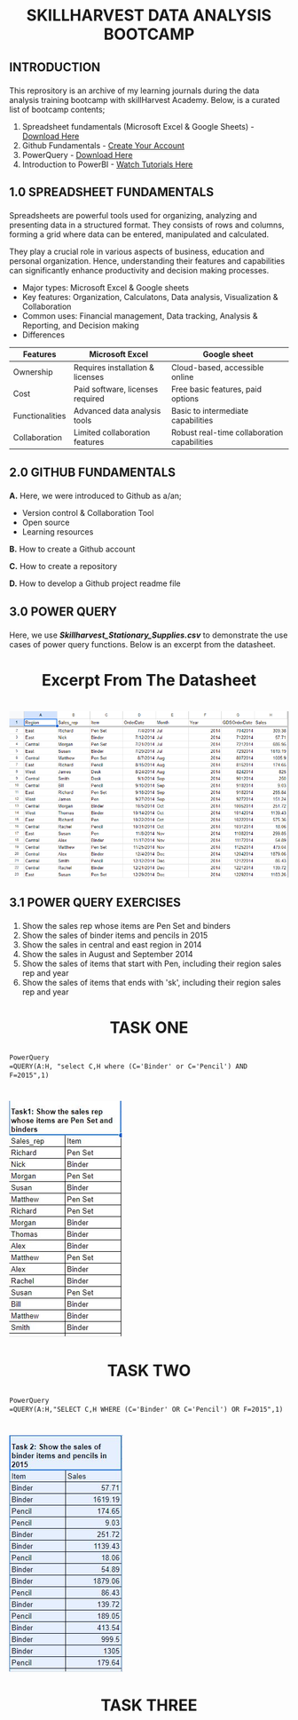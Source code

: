# <p align='center'/> SKILLHARVEST DATA ANALYSIS BOOTCAMP </p>
## <p align='left'/> INTRODUCTION </p>
This reprository is an archive of my learning journals during the data analysis training bootcamp with skillHarvest Academy. Below, is a curated list of bootcamp contents;
1. Spreadsheet fundamentals (Microsoft Excel & Google Sheets) - [Download Here](https://www.youtube.com/watch?v=_UWPaPer1MY&list=PLoyECfvEFOjYaDL2Z1XN5tpDzXq-CNkVx)
2. Github Fundamentals - [Create Your Account](https://github.com/)
3. PowerQuery - [Download Here](https://www.youtube.com/watch?v=jBEFaDCXB34)
4. Introduction to PowerBI - [Watch Tutorials Here](https://www.youtube.com/watch?v=e6QD8lP-m6E&t=297s)
## <p align='left'/> 1.0 SPREADSHEET FUNDAMENTALS </p>
Spreadsheets are powerful tools used for organizing, analyzing and presenting data in a structured format. They consists of rows and columns, forming a grid where data can be entered, manipulated and calculated.

They play a crucial role in various aspects of business, education and personal organization. Hence, understanding their features and capabilities can significantly enhance productivity and decision making processes.
- Major types: Microsoft Excel & Google sheets
- Key features: Organization, Calculatons, Data analysis, Visualization & Collaboration
- Common uses: Financial management, Data tracking, Analysis & Reporting, and Decision making
- Differences

|Features|Microsoft Excel|Google sheet|
|--------|---------------|------------|
|Ownership|Requires installation & licenses|Cloud-based, accessible online|
|Cost|Paid software, licenses required|Free basic features, paid options|
|Functionalities|Advanced data analysis tools|Basic to intermediate capabilities|
|Collaboration|Limited collaboration features|Robust real-time collaboration capabilities|
## <p align='left'/> 2.0 GITHUB FUNDAMENTALS </p>
**A.** Here, we were introduced to Github as a/an;
- Version control & Collaboration Tool
- Open source
- Learning resources

**B.** How to create a Github account

**C.** How to create a repository

**D.** How to develop a Github project readme file
## <p align='left'/> 3.0 POWER QUERY </p>
Here, we use _**Skillharvest_Stationary_Supplies.csv**_ to demonstrate the use cases of power query functions. Below is an excerpt from the datasheet.
# <p align='center'/> Excerpt From The Datasheet </p>
# <div align="center">
  <img src="image1.png">
  </div>
  
## <p align='left'/> 3.1 POWER QUERY EXERCISES </p>
1. Show the sales rep whose items are Pen Set and binders
2. Show the sales of binder items and pencils in 2015
3. Show the sales in central and east region in 2014
4. Show the sales in August and September 2014
5. Show the sales of items that start with Pen, including their region sales rep and year
6. Show the sales of items that ends with 'sk', including their region sales rep and year
# <p align='center'/> TASK ONE </p>
```
PowerQuery
=QUERY(A:H, "select C,H where (C='Binder' or C='Pencil') AND F=2015",1)
```
# <div align='center'>
<img src='Image2.jpg'>
</div>

# <p align='center'/> TASK TWO </p>
```
PowerQuery
=QUERY(A:H,"SELECT C,H WHERE (C='Binder' OR C='Pencil') OR F=2015",1)
```
# <div align='center'>
<img src='Image3.jpg'>
</div>

# <p align='center'/> TASK THREE </p>
```PowerQuery

